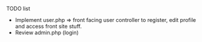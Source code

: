 TODO list
- Implement user.php => front facing user controller to register, edit profile and access front site stuff.
- Review admin.php (login)

